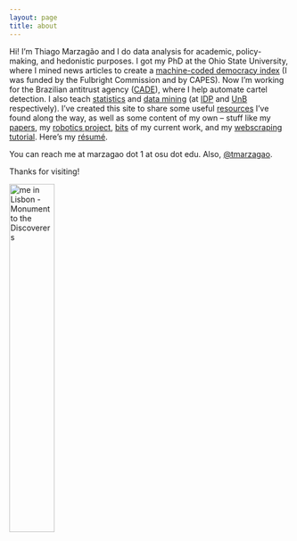 ```yaml
---
layout: page
title: about
---
```


Hi! I’m Thiago Marzagão and I do data analysis for academic, policy-making, and hedonistic purposes. I got my PhD at the Ohio State University, where I mined news articles to create a [machine-coded democracy index](http://ssrn.com/abstract=2412325) (I was funded by the Fulbright Commission and by CAPES). Now I’m working for the Brazilian antitrust agency ([CADE](http://cade.gov.br/)), where I help automate cartel detection. I also teach [statistics](/teaching/EADM) and [data mining](/teaching/EPA109738) (at [IDP](http://www.idp.edu.br/administracao/) and [UnB](http://adm.unb.br/) respectively). I’ve created this site to share some useful [resources](http://thiagomarzagao.com/resources/) I’ve found along the way, as well as some content of my own – stuff like my [papers](http://thiagomarzagao.com/papers/), my [robotics project](https://github.com/thiagomarzagao/ev3py), [bits](http://thiagomarzagao.com/2015/12/14/classifying-government-expenditures/) of my current work, and my [webscraping tutorial](http://thiagomarzagao.com/resources#selenium). Here’s my [résumé](https://s3.amazonaws.com/thiagomarzagao/resume_ThiagoMarzagao.pdf).

You can reach me at marzagao dot 1 at osu dot edu. Also, [@tmarzagao](https://twitter.com/tmarzagao).

Thanks for visiting!

<img src="http://i.imgur.com/7L0c53hl.jpg" title="me in Lisbon - Monument to the Discoverers" height="40%" width="40%" />